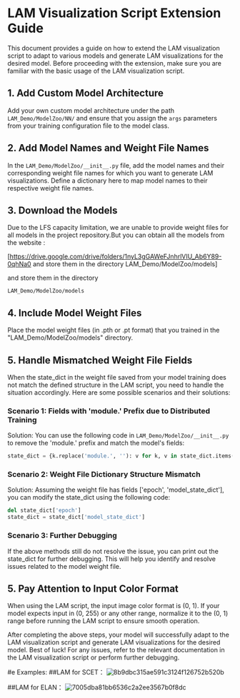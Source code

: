 # LAM Visualization Script Extension Guide

This document provides a guide on how to extend the LAM visualization script to adapt to various models and generate LAM visualizations for the desired model. Before proceeding with the extension, make sure you are familiar with the basic usage of the LAM visualization script.

## 1. Add Custom Model Architecture

Add your own custom model architecture under the path
```LAM_Demo/ModelZoo/NN/```
and ensure that you assign the `args` parameters from your training configuration file to the model class.

## 2. Add Model Names and Weight File Names

In the 
```LAM_Demo/ModelZoo/__init__.py```
file, add the model names and their corresponding weight file names for which you want to generate LAM visualizations. Define a dictionary here to map model names to their respective weight file names.

## 3. Download the Models

Due to the LFS capacity limitation, we are unable to provide weight files for all models in the project repository.But you can obtain all the models from the website :

[https://drive.google.com/drive/folders/1nyL3gGAWeFJnhrlVIU_Ab6Y89-0qhNa0 and store them in the directory LAM_Demo/ModelZoo/models]

and store them in the directory 

```LAM_Demo/ModelZoo/models```

## 4. Include Model Weight Files

Place the model weight files (in .pth or .pt format) that you trained in the "LAM_Demo/ModelZoo/models" directory.

## 5. Handle Mismatched Weight File Fields

When the state_dict in the weight file saved from your model training does not match the defined structure in the LAM script, you need to handle the situation accordingly. Here are some possible scenarios and their solutions:

### Scenario 1: Fields with 'module.' Prefix due to Distributed Training

Solution: You can use the following code in
```LAM_Demo/ModelZoo/__init__.py```
 to remove the 'module.' prefix and match the model's fields:

```python
state_dict = {k.replace('module.', ''): v for k, v in state_dict.items()}
```


### Scenario 2: Weight File Dictionary Structure Mismatch

Solution: Assuming the weight file has fields ['epoch', 'model_state_dict'], you can modify the state_dict using the following code:

```python
del state_dict['epoch']
state_dict = state_dict['model_state_dict']
```


### Scenario 3: Further Debugging

If the above methods still do not resolve the issue, you can print out the state_dict for further debugging. This will help you identify and resolve issues related to the model weight file.

## 5. Pay Attention to Input Color Format

When using the LAM script, the input image color format is (0, 1). If your model expects input in (0, 255) or any other range, normalize it to the (0, 1) range before running the LAM script to ensure smooth operation.

After completing the above steps, your model will successfully adapt to the LAM visualization script and generate LAM visualizations for the desired model. Best of luck! For any issues, refer to the relevant documentation in the LAM visualization script or perform further debugging.

#e
Examples:
##LAM for SCET：
![8b9dbc315ae591c3124f126752b520b](https://github.com/SivenCapo/LAM_Extension/assets/140587950/c8704b8b-c6da-4ea0-82f3-d3da42ca533c)

##LAM for ELAN：
![7005dba81bb6536c2a2ee3567b0f8dc](https://github.com/SivenCapo/LAM_Extension/assets/140587950/d2a1aba6-8a6a-426b-b862-e25f3839f5ad)

